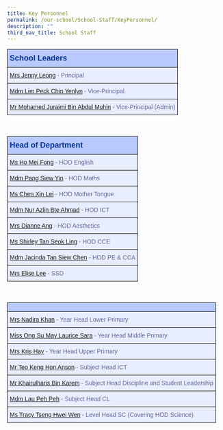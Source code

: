 ```yaml
---
title: Key Personnel
permalink: /our-school/School-Staff/KeyPersonnel/
description: ""
third_nav_title: School Staff
---
```

<table class="tg" style="undefined;table-layout: fixed; width: 600px">
<thead>
  <tr>
    <th class="tg-s25z">School Leaders</th>
  </tr>
</thead>
<tbody>
<tr><td class="tg-73oq"><a href="mailto:damai_ps@moe.edu.sg">Mrs Jenny Leong</a> - Principal</td></tr>
<tr><td class="tg-73oq"><a href="mailto:damai_ps@moe.edu.sg">Mdm Lim Peck Chin Yenlyn</a> - Vice-Principal</td></tr>
<tr><td class="tg-73oq"><a href="mailto:damai_ps@moe.edu.sg">Mr Mohamed Juraimi Bin Abdul Muhin</a> - Vice-Principal (Admin)</td></tr>
</tbody>
</table>
<br>
<table class="tg" style="undefined;table-layout: fixed; width: 600px">
<thead>
  <tr>
    <th class="tg-s25z">Head of Department</th>
  </tr>
</thead>
<tbody>
<tr><td class="tg-73oq"><a href="mailto:ho_mei_fong@schools.gov.sg">Ms Ho Mei Fong</a> - HOD English</td></tr>
<tr><td class="tg-73oq"><a href="mailto:pang_siew_yin@schools.gov.sg">Mdm Pang Siew Yin</a> - HOD Maths</td></tr>
<tr><td class="tg-73oq"><a href="mailto:chen_xin_lei@schools.gov.sg">Ms Chen Xin Lei</a> - HOD Mother Tongue</td></tr>
<tr><td class="tg-73oq"><a href="mailto:nur_azlin_ahmad@schools.gov.sg">Mdm Nur Azlin Bte Ahmad</a> - HOD ICT</td></tr>
<tr><td class="tg-73oq"><a href="mailto:ling_liang_chee_dianne@schools.gov.sg">Mrs Dianne Ang</a> - HOD Aesthetics</td></tr>
<tr><td class="tg-73oq"><a href="mailto:tan_seok_ling_shirley@schools.gov.sg">Ms Shirley Tan Seok Ling</a> - HOD CCE</td></tr>
<tr><td class="tg-73oq"><a href="mailto:tan_siew_chen_jacinda@schools.gov.sg">Mdm Jacinda Tan Siew Chen</a> - HOD PE & CCA</td></tr>
<tr><td class="tg-73oq"><a href="mailto:yu_sim_pei_elise@schools.gov.sg">Mrs Elise Lee</a> - SSD</td></tr>
</tbody>
</table>
<br>
<table class="tg" style="undefined;table-layout: fixed; width: 600px">
<thead>
  <tr>
    <th class="tg-s25z"> </th>
  </tr>
</thead>
<tbody>
<tr><td class="tg-73oq"><a href="mailto:nadira_abdullah@schools.gov.sg">Mrs Nadira Khan</a> - Year Head Lower Primary</td></tr>
<tr><td class="tg-73oq"><a href="mailto:ong_su_may_laurice@schools.gov.sg">Miss Ong Su May Laurice Sara</a> - Year Head Middle Primary</td></tr>
<tr><td class="tg-73oq"><a href="mailto:ang_mei_hui@schools.gov.sg">Mrs Kris Hay</a> - Year Head Upper Primary</td></tr>
<tr><td class="tg-73oq"><a href="mailto:teo_keng_hon@schools.gov.sg">Mr Teo Keng Hon Anson</a> - Subject Head ICT</td></tr>
<tr><td class="tg-73oq"><a href="mailto:khairulharis_karem@schools.gov.sg">Mr Khairulharis Bin Karem</a> - Subject Head Discipline and Student Leadership</td></tr>
<tr><td class="tg-73oq"><a href="mailto:lau_peh_peh@schools.gov.sg">Mdm Lau Peh Peh</a> - Subject Head CL</td></tr>
<tr><td class="tg-73oq"><a href="mailto:tseng_hwei_wen@schools.gov.sg">Ms Tracy Tseng Hwei Wen</a> - Level Head SC (Covering HOD Science)</td></tr>
</tbody>
</table>
<style type="text/css">
.tg  {border-collapse:collapse;border-color:#aabcfe;border-spacing:0;}
.tg td{background-color:#e8edff;border-color:#aabcfe;border-style:solid;border-width:1px;color:#669;
  font-family:Arial, sans-serif;font-size:14px;overflow:hidden;padding:10px 5px;word-break:normal;}
.tg th{background-color:#b9c9fe;border-color:#aabcfe;border-style:solid;border-width:1px;color:#039;
  font-family:Arial, sans-serif;font-size:14px;font-weight:normal;overflow:hidden;padding:10px 5px;word-break:normal;}
.tg .tg-18eh{border-color:#000000;font-weight:bold;text-align:center;vertical-align:middle}
.tg .tg-s25z{border-color:#000000;font-size:18px;font-weight:bold;text-align:left;vertical-align:top}
.tg .tg-73oq{border-color:#000000;text-align:left;vertical-align:top}
</style>